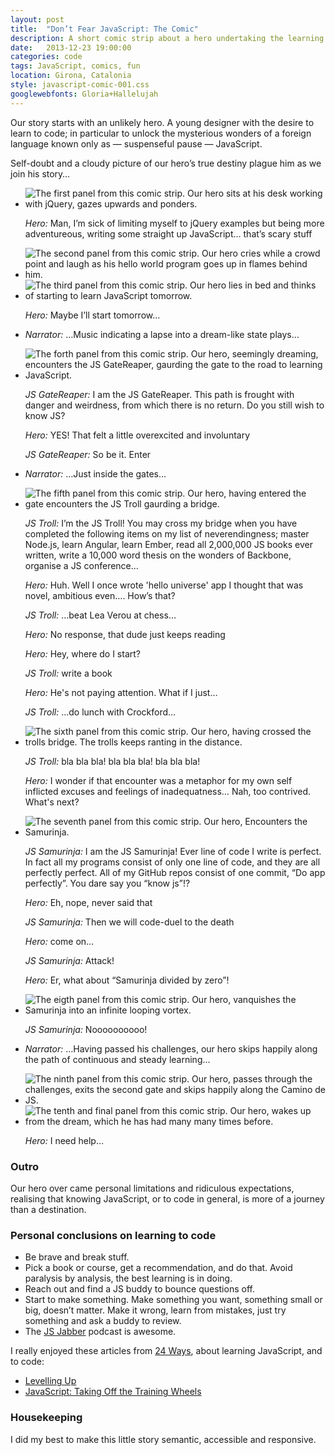 ```yaml
---
layout: post
title:  "Don’t Fear JavaScript: The Comic"
description: A short comic strip about a hero undertaking the learning of a language called JavaScript.
date:   2013-12-23 19:00:00
categories: code
tags: JavaScript, comics, fun
location: Girona, Catalonia
style: javascript-comic-001.css
googlewebfonts: Gloria+Hallelujah
---
```


Our story starts with an unlikely hero. A young designer with the desire to learn to code; in particular to unlock the mysterious wonders of a foreign language known only as — suspenseful pause — JavaScript.

Self-doubt and a cloudy picture of our hero’s true destiny plague him as we join his story&hellip;

<ul class="javascript-comic-001">
  
  <li>
    <img src="/assets/javascript-comic-001/01-jquery.jpg" alt="The first panel from this comic strip. Our hero sits at his desk working with jQuery, gazes upwards and ponders.">
    <p><span class="panel-01-01"><i>Hero: </i>Man, I’m sick of limiting myself to jQuery examples</span> <span class="panel-01-02">but being more adventureous, writing some straight up JavaScript&hellip; that’s scary stuff</span></p>
  </li>

  <li>
    <img src="/assets/javascript-comic-001/02-computer-on-fire.jpg" alt="The second panel from this comic strip. Our hero cries while a crowd point and laugh as his hello world program goes up in flames behind him.">
  </li>

  <li>
    <img src="/assets/javascript-comic-001/03-bed.jpg" alt="The third panel from this comic strip. Our hero lies in bed and thinks of starting to learn JavaScript tomorrow.">
    <p><span class="panel-03-01"><i>Hero: </i>Maybe I’ll start tomorrow&hellip;</span></p>
  </li>

  <li><p class="narration"><i>Narrator: </i>&hellip;Music indicating a lapse into a dream-like state plays&hellip;</p></li>

  <li>
    <img src="/assets/javascript-comic-001/04-js-reaper.jpg" alt="The forth panel from this comic strip. Our hero, seemingly dreaming, encounters the JS GateReaper, gaurding the gate to the road to learning JavaScript.">
    <p><span class="panel-04-01"><i>JS GateReaper: </i>I am the JS GateReaper. This path is frought with danger and weirdness, from which there is no return. Do you still wish to know JS?</span></p>
    <p><span class="panel-04-02"><i>Hero: </i>YES!</span> <span class="panel-04-03">That felt a little overexcited and involuntary</span></p>
    <p><span class="panel-04-04"><i>JS GateReaper: </i>So be it. Enter</span></p>
  </li>

  <li><p class="narration"><i>Narrator: </i>&hellip;Just inside the gates&hellip;</p></li>

  <li>
    <img src="/assets/javascript-comic-001/05-troll.jpg" alt="The fifth panel from this comic strip. Our hero, having entered the gate encounters the JS Troll gaurding a bridge.">
    <p><span class="panel-05-01"><i>JS Troll: </i>I’m the JS Troll! You may cross my bridge when you have completed the following items on my list of neverendingness; master Node.js, learn Angular, learn Ember, read all 2,000,000 JS books ever written, write a 10,000 word thesis on the wonders of Backbone, organise a JS conference&hellip;</span></p>
    <p><span class="panel-05-02"><i>Hero: </i>Huh. Well I once wrote 'hello universe' app I thought that was novel, ambitious even&hellip;. How’s that?</span></p>
    <p><span class="panel-05-03"><i>JS Troll: </i>&hellip;beat Lea Verou at chess&hellip;</span></p>
    <p><span class="panel-05-04"><i>Hero: </i>No response, that dude just keeps reading</span></p>
    <p><span class="panel-05-05"><i>Hero: </i>Hey, where do I start?</span></p>
    <p><span class="panel-05-06"><i>JS Troll: </i>write a book</span></p>
    <p><span class="panel-05-07"><i>Hero: </i>He's not paying attention. What if I just&hellip;</span></p>
    <p><span class="panel-05-08"><i>JS Troll: </i>&hellip;do lunch with Crockford&hellip;</span></p>
  </li>

  <li>
    <img src="/assets/javascript-comic-001/06-bridge-crossed.jpg" alt="The sixth panel from this comic strip. Our hero, having crossed the trolls bridge. The trolls keeps ranting in the distance.">
    <p><span class="panel-06-01"><i>JS Troll: </i>bla bla bla! bla bla bla! bla bla bla!</span></p>
    <p><span class="panel-06-02"><i>Hero: </i>I wonder if that encounter was a metaphor for my own self inflicted excuses and feelings of inadequatness&hellip; Nah, too contrived. What's next?</span></p>
  </li>

  <li>
    <img src="/assets/javascript-comic-001/07-samur-inja.jpg" alt="The seventh panel from this comic strip. Our hero, Encounters the Samurinja.">
    <p><span class="panel-07-01"><i>JS Samurinja: </i>I am the JS Samurinja! Ever line of code I write is perfect. In fact all my programs consist of only one line of code, and they are all perfectly perfect. All of my GitHub repos consist of one commit, “Do app perfectly”. You dare say you “know js”!?</span></p>
    <p><span class="panel-07-02"><i>Hero: </i>Eh, nope, never said that</span></p>
    <p><span class="panel-07-03"><i>JS Samurinja: </i>Then we will code-duel to the death</span></p>
    <p><span class="panel-07-04"><i>Hero: </i>come on&hellip;</span></p>
    <p><span class="panel-07-05"><i>JS Samurinja: </i>Attack!</span></p>
    <p><span class="panel-07-06"><i>Hero: </i>Er, what about “Samurinja divided by zero”!</span></p>
  </li>

  <li>
    <img src="/assets/javascript-comic-001/08-vortex.jpg" alt="The eigth panel from this comic strip. Our hero, vanquishes the Samurinja into an infinite looping vortex.">
    <p><span class="panel-08-01"><i>JS Samurinja: </i>Noooooooooo!</span></p>
  </li>

  <li><p class="narration"><i>Narrator: </i>&hellip;Having passed his challenges, our hero skips happily along the path of continuous and steady learning&hellip;</p></li>

  <li>
    <img src="/assets/javascript-comic-001/09-camino.jpg" alt="The ninth panel from this comic strip. Our hero, passes through the challenges, exits the second gate and skips happily along the Camino de JS.">
  </li>

  <li>
    <img src="/assets/javascript-comic-001/10-wake-up.jpg" alt="The tenth and final panel from this comic strip. Our hero, wakes up from the dream, which he has had many many times before.">
    <p><span class="panel-10-01"><i>Hero: </i>I need help&hellip;</span></p>
  </li>
</ul>


### Outro

Our hero over came personal limitations and ridiculous expectations, realising that knowing JavaScript, or to code in general, is more of a journey than a destination.

### Personal conclusions on learning to code

* Be brave and break stuff.
* Pick a book or course, get a recommendation, and do that. Avoid paralysis by analysis, the best learning is in doing.
* Reach out and find a JS buddy to bounce questions off.
* Start to make something. Make something you want, something small or big, doesn’t matter. Make it wrong, learn from mistakes, just try something and ask a buddy to review.
* The [JS Jabber](http://javascriptjabber.com/) podcast is awesome.

I really enjoyed these articles from [24 Ways](http://24ways.org/), about learning JavaScript, and to code:

* [Levelling Up](http://24ways.org/2013/levelling-up/)
* [JavaScript: Taking Off the Training Wheels](http://24ways.org/2013/javascript-taking-off-the-training-wheels/)

### Housekeeping

I did my best to make this little story semantic, accessible and responsive.